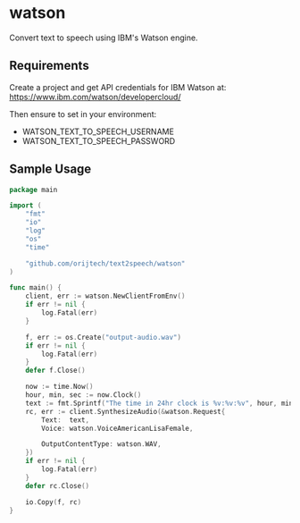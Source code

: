 # watson

Convert text to speech using IBM's Watson engine.

## Requirements
Create a project and get API credentials for IBM Watson at:
https://www.ibm.com/watson/developercloud/

Then ensure to set in your environment:
* WATSON_TEXT_TO_SPEECH_USERNAME
* WATSON_TEXT_TO_SPEECH_PASSWORD

## Sample Usage
```go
package main

import (
	"fmt"
	"io"
	"log"
	"os"
	"time"

	"github.com/orijtech/text2speech/watson"
)

func main() {
	client, err := watson.NewClientFromEnv()
	if err != nil {
		log.Fatal(err)
	}

	f, err := os.Create("output-audio.wav")
	if err != nil {
		log.Fatal(err)
	}
	defer f.Close()

	now := time.Now()
	hour, min, sec := now.Clock()
	text := fmt.Sprintf("The time in 24hr clock is %v:%v:%v", hour, min, sec)
	rc, err := client.SynthesizeAudio(&watson.Request{
		Text:  text,
		Voice: watson.VoiceAmericanLisaFemale,

		OutputContentType: watson.WAV,
	})
	if err != nil {
		log.Fatal(err)
	}
	defer rc.Close()

	io.Copy(f, rc)
}
```
